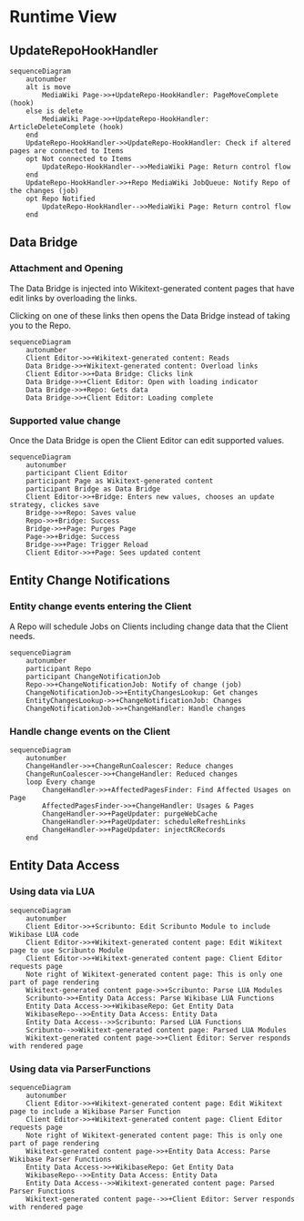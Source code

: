 # Runtime View

## UpdateRepoHookHandler

```mermaid
sequenceDiagram
    autonumber
    alt is move
        MediaWiki Page->>+UpdateRepo-HookHandler: PageMoveComplete (hook)
    else is delete
        MediaWiki Page->>+UpdateRepo-HookHandler: ArticleDeleteComplete (hook)
    end
    UpdateRepo-HookHandler->>UpdateRepo-HookHandler: Check if altered pages are connected to Items
    opt Not connected to Items
        UpdateRepo-HookHandler-->>MediaWiki Page: Return control flow
    end
    UpdateRepo-HookHandler->>+Repo MediaWiki JobQueue: Notify Repo of the changes (job)
    opt Repo Notified
        UpdateRepo-HookHandler-->>MediaWiki Page: Return control flow
    end
```

## Data Bridge

### Attachment and Opening

The Data Bridge is injected into Wikitext-generated content pages that have edit links by overloading the links.

Clicking on one of these links then opens the Data Bridge instead of taking you to the Repo.

```mermaid
sequenceDiagram
    autonumber
    Client Editor->>+Wikitext-generated content: Reads
    Data Bridge->>+Wikitext-generated content: Overload links
    Client Editor->>+Data Bridge: Clicks link
    Data Bridge->>+Client Editor: Open with loading indicator
    Data Bridge->>+Repo: Gets data
    Data Bridge->>+Client Editor: Loading complete
```

### Supported value change

Once the Data Bridge is open the Client Editor can edit supported values.

```mermaid
sequenceDiagram
    autonumber
    participant Client Editor
    participant Page as Wikitext-generated content
    participant Bridge as Data Bridge
    Client Editor->>+Bridge: Enters new values, chooses an update strategy, clickes save
    Bridge->>+Repo: Saves value
    Repo->>+Bridge: Success
    Bridge->>+Page: Purges Page
    Page->>+Bridge: Success
    Bridge->>+Page: Trigger Reload
    Client Editor->>+Page: Sees updated content
```

## Entity Change Notifications

### Entity change events entering the Client

A Repo will schedule Jobs on Clients including change data that the Client needs.

```mermaid
sequenceDiagram
    autonumber
    participant Repo
    participant ChangeNotificationJob
    Repo->>+ChangeNotificationJob: Notify of change (job)
    ChangeNotificationJob->>+EntityChangesLookup: Get changes
    EntityChangesLookup->>+ChangeNotificationJob: Changes
    ChangeNotificationJob->>+ChangeHandler: Handle changes
```

### Handle change events on the Client

```mermaid
sequenceDiagram
    autonumber
    ChangeHandler->>+ChangeRunCoalescer: Reduce changes
    ChangeRunCoalescer->>+ChangeHandler: Reduced changes
    loop Every change
        ChangeHandler->>+AffectedPagesFinder: Find Affected Usages on Page
        AffectedPagesFinder->>+ChangeHandler: Usages & Pages
        ChangeHandler->>+PageUpdater: purgeWebCache
        ChangeHandler->>+PageUpdater: scheduleRefreshLinks
        ChangeHandler->>+PageUpdater: injectRCRecords
    end
```

## Entity Data Access

### Using data via LUA

```mermaid
sequenceDiagram
    autonumber
    Client Editor->>+Scribunto: Edit Scribunto Module to include Wikibase LUA code
    Client Editor->>+Wikitext-generated content page: Edit Wikitext page to use Scribunto Module
    Client Editor->>+Wikitext-generated content page: Client Editor requests page
    Note right of Wikitext-generated content page: This is only one part of page rendering
    Wikitext-generated content page->>+Scribunto: Parse LUA Modules
    Scribunto->>+Entity Data Access: Parse Wikibase LUA Functions
    Entity Data Access->>+WikibaseRepo: Get Entity Data
    WikibaseRepo-->>Entity Data Access: Entity Data
    Entity Data Access-->>Scribunto: Parsed LUA Functions
    Scribunto-->>Wikitext-generated content page: Parsed LUA Modules
    Wikitext-generated content page->>+Client Editor: Server responds with rendered page
```

### Using data via ParserFunctions

```mermaid
sequenceDiagram
    autonumber
    Client Editor->>+Wikitext-generated content page: Edit Wikitext page to include a Wikibase Parser Function
    Client Editor->>+Wikitext-generated content page: Client Editor requests page
    Note right of Wikitext-generated content page: This is only one part of page rendering
    Wikitext-generated content page->>+Entity Data Access: Parse Wikibase Parser Functions
    Entity Data Access->>+WikibaseRepo: Get Entity Data
    WikibaseRepo-->>Entity Data Access: Entity Data
    Entity Data Access-->>Wikitext-generated content page: Parsed Parser Functions
    Wikitext-generated content page-->>+Client Editor: Server responds with rendered page
```

